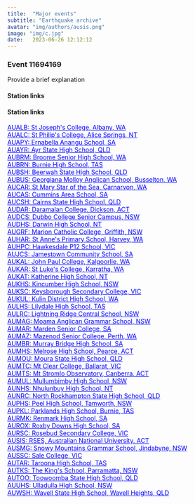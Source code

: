 ```yaml
---
title:  "Major events"
subtitle: "Earthquake archive"
avatar: "img/authors/ausis.png"
image: "img/c.jpg"
date:   2023-06-26 12:12:12
---
```


### Event 11694169
Provide a brief explanation

#### Station links 
#### Station links 
<a href="https://www.iris.edu/app/station_monitor/#2023-05-10T16:02:00/S1-AUALB/trace/S1-AUALB|11694169" target="_blank" style="color:blue;" rel="noopener noreferrer">AUALB: St Joseph's College, Albany, WA</a> <br> 
<a href="https://www.iris.edu/app/station_monitor/#2023-05-10T16:02:00/S1-AUALC/trace/S1-AUALC|11694169" target="_blank" style="color:blue;" rel="noopener noreferrer">AUALC: St Philip's College, Alice Springs, NT</a> <br> 
<a href="https://www.iris.edu/app/station_monitor/#2023-05-10T16:02:00/S1-AUAPY/trace/S1-AUAPY|11694169" target="_blank" style="color:blue;" rel="noopener noreferrer">AUAPY: Ernabella Anangu School, SA</a> <br> 
<a href="https://www.iris.edu/app/station_monitor/#2023-05-10T16:02:00/S1-AUAYR/trace/S1-AUAYR|11694169" target="_blank" style="color:blue;" rel="noopener noreferrer">AUAYR: Ayr State High School, QLD</a> <br> 
<a href="https://www.iris.edu/app/station_monitor/#2023-05-10T16:02:00/S1-AUBRM/trace/S1-AUBRM|11694169" target="_blank" style="color:blue;" rel="noopener noreferrer">AUBRM: Broome Senior High School, WA</a> <br> 
<a href="https://www.iris.edu/app/station_monitor/#2023-05-10T16:02:00/S1-AUBRN/trace/S1-AUBRN|11694169" target="_blank" style="color:blue;" rel="noopener noreferrer">AUBRN: Burnie High School, TAS</a> <br> 
<a href="https://www.iris.edu/app/station_monitor/#2023-05-10T16:02:00/S1-AUBSH/trace/S1-AUBSH|11694169" target="_blank" style="color:blue;" rel="noopener noreferrer">AUBSH: Beerwah State High School, QLD</a> <br> 
<a href="https://www.iris.edu/app/station_monitor/#2023-05-10T16:02:00/S1-AUBUS/trace/S1-AUBUS|11694169" target="_blank" style="color:blue;" rel="noopener noreferrer">AUBUS: Georgiana Molloy Anglican School, Busselton, WA</a> <br> 
<a href="https://www.iris.edu/app/station_monitor/#2023-05-10T16:02:00/S1-AUCAR/trace/S1-AUCAR|11694169" target="_blank" style="color:blue;" rel="noopener noreferrer">AUCAR: St Mary Star of the Sea, Carnarvon, WA</a> <br> 
<a href="https://www.iris.edu/app/station_monitor/#2023-05-10T16:02:00/S1-AUCAS/trace/S1-AUCAS|11694169" target="_blank" style="color:blue;" rel="noopener noreferrer">AUCAS: Cummins Area School, SA</a> <br> 
<a href="https://www.iris.edu/app/station_monitor/#2023-05-10T16:02:00/S1-AUCSH/trace/S1-AUCSH|11694169" target="_blank" style="color:blue;" rel="noopener noreferrer">AUCSH: Cairns State High School, QLD</a> <br> 
<a href="https://www.iris.edu/app/station_monitor/#2023-05-10T16:02:00/S1-AUDAR/trace/S1-AUDAR|11694169" target="_blank" style="color:blue;" rel="noopener noreferrer">AUDAR: Daramalan College, Dickson, ACT</a> <br> 
<a href="https://www.iris.edu/app/station_monitor/#2023-05-10T16:02:00/S1-AUDCS/trace/S1-AUDCS|11694169" target="_blank" style="color:blue;" rel="noopener noreferrer">AUDCS: Dubbo College Senior Campus, NSW</a> <br> 
<a href="https://www.iris.edu/app/station_monitor/#2023-05-10T16:02:00/S1-AUDHS/trace/S1-AUDHS|11694169" target="_blank" style="color:blue;" rel="noopener noreferrer">AUDHS: Darwin High School, NT</a> <br> 
<a href="https://www.iris.edu/app/station_monitor/#2023-05-10T16:02:00/S1-AUGRF/trace/S1-AUGRF|11694169" target="_blank" style="color:blue;" rel="noopener noreferrer">AUGRF: Marion Catholic College, Griffith, NSW</a> <br> 
<a href="https://www.iris.edu/app/station_monitor/#2023-05-10T16:02:00/S1-AUHAR/trace/S1-AUHAR|11694169" target="_blank" style="color:blue;" rel="noopener noreferrer">AUHAR: St Anne's Primary School, Harvey, WA</a> <br> 
<a href="https://www.iris.edu/app/station_monitor/#2023-05-10T16:02:00/S1-AUHPC/trace/S1-AUHPC|11694169" target="_blank" style="color:blue;" rel="noopener noreferrer">AUHPC: Hawkesdale P12 School, VIC</a> <br> 
<a href="https://www.iris.edu/app/station_monitor/#2023-05-10T16:02:00/S1-AUJCS/trace/S1-AUJCS|11694169" target="_blank" style="color:blue;" rel="noopener noreferrer">AUJCS: Jamestown Community School, SA</a> <br> 
<a href="https://www.iris.edu/app/station_monitor/#2023-05-10T16:02:00/S1-AUKAL/trace/S1-AUKAL|11694169" target="_blank" style="color:blue;" rel="noopener noreferrer">AUKAL: John Paul College, Kalgoorlie, WA</a> <br> 
<a href="https://www.iris.edu/app/station_monitor/#2023-05-10T16:02:00/S1-AUKAR/trace/S1-AUKAR|11694169" target="_blank" style="color:blue;" rel="noopener noreferrer">AUKAR: St Luke's College, Karratha, WA</a> <br> 
<a href="https://www.iris.edu/app/station_monitor/#2023-05-10T16:02:00/S1-AUKAT/trace/S1-AUKAT|11694169" target="_blank" style="color:blue;" rel="noopener noreferrer">AUKAT: Katherine High School, NT</a> <br> 
<a href="https://www.iris.edu/app/station_monitor/#2023-05-10T16:02:00/S1-AUKHS/trace/S1-AUKHS|11694169" target="_blank" style="color:blue;" rel="noopener noreferrer">AUKHS: Kincumber High School, NSW</a> <br> 
<a href="https://www.iris.edu/app/station_monitor/#2023-05-10T16:02:00/S1-AUKSC/trace/S1-AUKSC|11694169" target="_blank" style="color:blue;" rel="noopener noreferrer">AUKSC: Keysborough Secondary College, VIC</a> <br> 
<a href="https://www.iris.edu/app/station_monitor/#2023-05-10T16:02:00/S1-AUKUL/trace/S1-AUKUL|11694169" target="_blank" style="color:blue;" rel="noopener noreferrer">AUKUL: Kulin District High School, WA</a> <br> 
<a href="https://www.iris.edu/app/station_monitor/#2023-05-10T16:02:00/S1-AULHS/trace/S1-AULHS|11694169" target="_blank" style="color:blue;" rel="noopener noreferrer">AULHS: Lilydale High School, TAS</a> <br> 
<a href="https://www.iris.edu/app/station_monitor/#2023-05-10T16:02:00/S1-AULRC/trace/S1-AULRC|11694169" target="_blank" style="color:blue;" rel="noopener noreferrer">AULRC: Lightning Ridge Central School, NSW</a> <br> 
<a href="https://www.iris.edu/app/station_monitor/#2023-05-10T16:02:00/S1-AUMAG/trace/S1-AUMAG|11694169" target="_blank" style="color:blue;" rel="noopener noreferrer">AUMAG: Moama Anglican Grammar School, NSW</a> <br> 
<a href="https://www.iris.edu/app/station_monitor/#2023-05-10T16:02:00/S1-AUMAR/trace/S1-AUMAR|11694169" target="_blank" style="color:blue;" rel="noopener noreferrer">AUMAR: Marden Senior College, SA</a> <br> 
<a href="https://www.iris.edu/app/station_monitor/#2023-05-10T16:02:00/S1-AUMAZ/trace/S1-AUMAZ|11694169" target="_blank" style="color:blue;" rel="noopener noreferrer">AUMAZ: Mazenod Senior College, Perth, WA</a> <br> 
<a href="https://www.iris.edu/app/station_monitor/#2023-05-10T16:02:00/S1-AUMBR/trace/S1-AUMBR|11694169" target="_blank" style="color:blue;" rel="noopener noreferrer">AUMBR: Murray Bridge High School, SA</a> <br> 
<a href="https://www.iris.edu/app/station_monitor/#2023-05-10T16:02:00/S1-AUMHS/trace/S1-AUMHS|11694169" target="_blank" style="color:blue;" rel="noopener noreferrer">AUMHS: Melrose High School, Pearce, ACT</a> <br> 
<a href="https://www.iris.edu/app/station_monitor/#2023-05-10T16:02:00/S1-AUMOU/trace/S1-AUMOU|11694169" target="_blank" style="color:blue;" rel="noopener noreferrer">AUMOU: Moura State High School, QLD</a> <br> 
<a href="https://www.iris.edu/app/station_monitor/#2023-05-10T16:02:00/S1-AUMTC/trace/S1-AUMTC|11694169" target="_blank" style="color:blue;" rel="noopener noreferrer">AUMTC: Mt Clear College, Ballarat, VIC</a> <br> 
<a href="https://www.iris.edu/app/station_monitor/#2023-05-10T16:02:00/S1-AUMTS/trace/S1-AUMTS|11694169" target="_blank" style="color:blue;" rel="noopener noreferrer">AUMTS: Mt Stromlo Observatory, Canberra, ACT</a> <br> 
<a href="https://www.iris.edu/app/station_monitor/#2023-05-10T16:02:00/S1-AUMUL/trace/S1-AUMUL|11694169" target="_blank" style="color:blue;" rel="noopener noreferrer">AUMUL: Mullumbimby High School, NSW</a> <br> 
<a href="https://www.iris.edu/app/station_monitor/#2023-05-10T16:02:00/S1-AUNHS/trace/S1-AUNHS|11694169" target="_blank" style="color:blue;" rel="noopener noreferrer">AUNHS: Nhulunbuy High School, NT</a> <br> 
<a href="https://www.iris.edu/app/station_monitor/#2023-05-10T16:02:00/S1-AUNRC/trace/S1-AUNRC|11694169" target="_blank" style="color:blue;" rel="noopener noreferrer">AUNRC: North Rockhampton State High School, QLD</a> <br> 
<a href="https://www.iris.edu/app/station_monitor/#2023-05-10T16:02:00/S1-AUPHS/trace/S1-AUPHS|11694169" target="_blank" style="color:blue;" rel="noopener noreferrer">AUPHS: Peel High School, Tamworth, NSW</a> <br> 
<a href="https://www.iris.edu/app/station_monitor/#2023-05-10T16:02:00/S1-AUPKL/trace/S1-AUPKL|11694169" target="_blank" style="color:blue;" rel="noopener noreferrer">AUPKL: Parklands High School, Burnie, TAS</a> <br> 
<a href="https://www.iris.edu/app/station_monitor/#2023-05-10T16:02:00/S1-AURMK/trace/S1-AURMK|11694169" target="_blank" style="color:blue;" rel="noopener noreferrer">AURMK: Renmark High School, SA</a> <br> 
<a href="https://www.iris.edu/app/station_monitor/#2023-05-10T16:02:00/S1-AUROX/trace/S1-AUROX|11694169" target="_blank" style="color:blue;" rel="noopener noreferrer">AUROX: Roxby Downs High School, SA</a> <br> 
<a href="https://www.iris.edu/app/station_monitor/#2023-05-10T16:02:00/S1-AURSC/trace/S1-AURSC|11694169" target="_blank" style="color:blue;" rel="noopener noreferrer">AURSC: Rosebud Secondary College, VIC</a> <br> 
<a href="https://www.iris.edu/app/station_monitor/#2023-05-10T16:02:00/S1-AUSIS/trace/S1-AUSIS|11694169" target="_blank" style="color:blue;" rel="noopener noreferrer">AUSIS: RSES, Australian National University, ACT</a> <br> 
<a href="https://www.iris.edu/app/station_monitor/#2023-05-10T16:02:00/S1-AUSMG/trace/S1-AUSMG|11694169" target="_blank" style="color:blue;" rel="noopener noreferrer">AUSMG: Snowy Mountains Grammar School, Jindabyne, NSW</a> <br> 
<a href="https://www.iris.edu/app/station_monitor/#2023-05-10T16:02:00/S1-AUSSC/trace/S1-AUSSC|11694169" target="_blank" style="color:blue;" rel="noopener noreferrer">AUSSC: Sale College, VIC</a> <br> 
<a href="https://www.iris.edu/app/station_monitor/#2023-05-10T16:02:00/S1-AUTAR/trace/S1-AUTAR|11694169" target="_blank" style="color:blue;" rel="noopener noreferrer">AUTAR: Taroona High School, TAS</a> <br> 
<a href="https://www.iris.edu/app/station_monitor/#2023-05-10T16:02:00/S1-AUTKS/trace/S1-AUTKS|11694169" target="_blank" style="color:blue;" rel="noopener noreferrer">AUTKS: The King's School, Parramatta, NSW</a> <br> 
<a href="https://www.iris.edu/app/station_monitor/#2023-05-10T16:02:00/S1-AUTOO/trace/S1-AUTOO|11694169" target="_blank" style="color:blue;" rel="noopener noreferrer">AUTOO: Toowoomba State High School, QLD</a> <br> 
<a href="https://www.iris.edu/app/station_monitor/#2023-05-10T16:02:00/S1-AUUHS/trace/S1-AUUHS|11694169" target="_blank" style="color:blue;" rel="noopener noreferrer">AUUHS: Ulladulla High School, NSW</a> <br> 
<a href="https://www.iris.edu/app/station_monitor/#2023-05-10T16:02:00/S1-AUWSH/trace/S1-AUWSH|11694169" target="_blank" style="color:blue;" rel="noopener noreferrer">AUWSH: Wavell State High School, Wavell Heights, QLD</a> <br>
